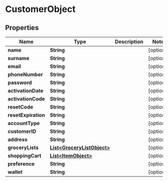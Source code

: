 

# CustomerObject

## Properties

Name | Type | Description | Notes
------------ | ------------- | ------------- | -------------
**name** | **String** |  |  [optional]
**surname** | **String** |  |  [optional]
**email** | **String** |  |  [optional]
**phoneNumber** | **String** |  |  [optional]
**password** | **String** |  |  [optional]
**activationDate** | **String** |  |  [optional]
**activationCode** | **String** |  |  [optional]
**resetCode** | **String** |  |  [optional]
**resetExpiration** | **String** |  |  [optional]
**accountType** | **String** |  |  [optional]
**customerID** | **String** |  |  [optional]
**address** | **String** |  |  [optional]
**groceryLists** | [**List&lt;GroceryListObject&gt;**](GroceryListObject.md) |  |  [optional]
**shoppingCart** | [**List&lt;ItemObject&gt;**](ItemObject.md) |  |  [optional]
**preference** | **String** |  |  [optional]
**wallet** | **String** |  |  [optional]



